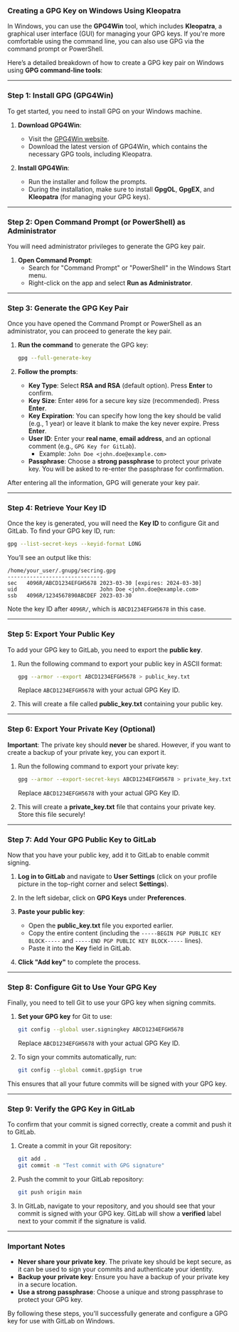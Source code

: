 ### **Creating a GPG Key on Windows Using Kleopatra**

In Windows, you can use the **GPG4Win** tool, which includes **Kleopatra**, a graphical user interface (GUI) for managing your GPG keys. If you're more comfortable using the command line, you can also use GPG via the command prompt or PowerShell.

Here’s a detailed breakdown of how to create a GPG key pair on Windows using **GPG command-line tools**:

---

### **Step 1: Install GPG (GPG4Win)**
To get started, you need to install GPG on your Windows machine.

1. **Download GPG4Win**:
   - Visit the [GPG4Win website](https://gpg4win.org/).
   - Download the latest version of GPG4Win, which contains the necessary GPG tools, including Kleopatra.
   
2. **Install GPG4Win**:
   - Run the installer and follow the prompts.
   - During the installation, make sure to install **GpgOL**, **GpgEX**, and **Kleopatra** (for managing your GPG keys).

---

### **Step 2: Open Command Prompt (or PowerShell) as Administrator**
You will need administrator privileges to generate the GPG key pair.

1. **Open Command Prompt**:
   - Search for "Command Prompt" or "PowerShell" in the Windows Start menu.
   - Right-click on the app and select **Run as Administrator**.

---

### **Step 3: Generate the GPG Key Pair**
Once you have opened the Command Prompt or PowerShell as an administrator, you can proceed to generate the key pair.

1. **Run the command** to generate the GPG key:
   ```bash
   gpg --full-generate-key
   ```

2. **Follow the prompts**:
   - **Key Type**: Select **RSA and RSA** (default option). Press **Enter** to confirm.
   - **Key Size**: Enter `4096` for a secure key size (recommended). Press **Enter**.
   - **Key Expiration**: You can specify how long the key should be valid (e.g., 1 year) or leave it blank to make the key never expire. Press **Enter**.
   - **User ID**: Enter your **real name**, **email address**, and an optional comment (e.g., `GPG Key for GitLab`).
     - Example: `John Doe <john.doe@example.com>`
   - **Passphrase**: Choose a **strong passphrase** to protect your private key. You will be asked to re-enter the passphrase for confirmation.

After entering all the information, GPG will generate your key pair.

---

### **Step 4: Retrieve Your Key ID**
Once the key is generated, you will need the **Key ID** to configure Git and GitLab. To find your GPG key ID, run:

```bash
gpg --list-secret-keys --keyid-format LONG
```

You’ll see an output like this:

```
/home/your_user/.gnupg/secring.gpg
------------------------------
sec   4096R/ABCD1234EFGH5678 2023-03-30 [expires: 2024-03-30]
uid                          John Doe <john.doe@example.com>
ssb   4096R/1234567890ABCDEF 2023-03-30
```

Note the key ID after `4096R/`, which is `ABCD1234EFGH5678` in this case.

---

### **Step 5: Export Your Public Key**
To add your GPG key to GitLab, you need to export the **public key**.

1. Run the following command to export your public key in ASCII format:
   ```bash
   gpg --armor --export ABCD1234EFGH5678 > public_key.txt
   ```
   Replace `ABCD1234EFGH5678` with your actual GPG Key ID.

2. This will create a file called **public_key.txt** containing your public key.

---

### **Step 6: Export Your Private Key (Optional)**
**Important**: The private key should **never** be shared. However, if you want to create a backup of your private key, you can export it.

1. Run the following command to export your private key:
   ```bash
   gpg --armor --export-secret-keys ABCD1234EFGH5678 > private_key.txt
   ```
   Replace `ABCD1234EFGH5678` with your actual GPG Key ID.
   
2. This will create a **private_key.txt** file that contains your private key. Store this file securely!

---

### **Step 7: Add Your GPG Public Key to GitLab**
Now that you have your public key, add it to GitLab to enable commit signing.

1. **Log in to GitLab** and navigate to **User Settings** (click on your profile picture in the top-right corner and select **Settings**).
   
2. In the left sidebar, click on **GPG Keys** under **Preferences**.

3. **Paste your public key**:
   - Open the **public_key.txt** file you exported earlier.
   - Copy the entire content (including the `-----BEGIN PGP PUBLIC KEY BLOCK-----` and `-----END PGP PUBLIC KEY BLOCK-----` lines).
   - Paste it into the **Key** field in GitLab.

4. **Click "Add key"** to complete the process.

---

### **Step 8: Configure Git to Use Your GPG Key**
Finally, you need to tell Git to use your GPG key when signing commits.

1. **Set your GPG key** for Git to use:
   ```bash
   git config --global user.signingkey ABCD1234EFGH5678
   ```
   Replace `ABCD1234EFGH5678` with your actual GPG Key ID.

2. To sign your commits automatically, run:
   ```bash
   git config --global commit.gpgSign true
   ```

This ensures that all your future commits will be signed with your GPG key.

---

### **Step 9: Verify the GPG Key in GitLab**
To confirm that your commit is signed correctly, create a commit and push it to GitLab.

1. Create a commit in your Git repository:
   ```bash
   git add .
   git commit -m "Test commit with GPG signature"
   ```

2. Push the commit to your GitLab repository:
   ```bash
   git push origin main
   ```

3. In GitLab, navigate to your repository, and you should see that your commit is signed with your GPG key. GitLab will show a **verified** label next to your commit if the signature is valid.

---

### **Important Notes**
- **Never share your private key**. The private key should be kept secure, as it can be used to sign your commits and authenticate your identity.
- **Backup your private key**: Ensure you have a backup of your private key in a secure location.
- **Use a strong passphrase**: Choose a unique and strong passphrase to protect your GPG key.

By following these steps, you'll successfully generate and configure a GPG key for use with GitLab on Windows.
